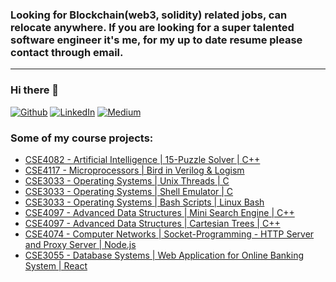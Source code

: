 ### Looking for Blockchain(web3, solidity) related jobs, can relocate anywhere. If you are looking for a super talented software engineer it's me, for my up to date resume please contact through email.
---
### Hi there 👋

<!--
**ofarukcaki/ofarukcaki** is a ✨ _special_ ✨ repository because its `README.md` (this file) appears on your GitHub profile.

Here are some ideas to get you started:

- 🔭 I’m currently working on ...
- 🌱 I’m currently learning ...
- 👯 I’m looking to collaborate on ...
- 🤔 I’m looking for help with ...
- 💬 Ask me about ...
- 📫 How to reach me: ...
- 😄 Pronouns: ...
- ⚡ Fun fact: ...
-->


<p><a href="https://github.com/ofarukcaki" target="_blank"><img alt="Github" src="https://img.shields.io/badge/GitHub-%2312100E.svg?&style=for-the-badge&logo=Github&logoColor=white" /></a>  <a href="https://www.linkedin.com/in/ofarukcaki" target="_blank"><img alt="LinkedIn" src="https://img.shields.io/badge/linkedin-%230077B5.svg?&style=for-the-badge&logo=linkedin&logoColor=white" /></a> <a href="https://medium.com/@ofarukcaki" target="_blank"><img alt="Medium" src="https://img.shields.io/badge/medium-%2312100E.svg?&style=for-the-badge&logo=medium&logoColor=white" /></a>
</p>

### Some of my course projects:
- [CSE4082 - Artificial Intelligence | 15-Puzzle Solver | C++](https://github.com/ofarukcaki/CSE4082-Project1)
- [CSE4117 - Microprocessors | Bird in Verilog & Logism](https://github.com/ofarukcaki/CSE4117-Microprocessors)
- [CSE3033 - Operating Systems | Unix Threads | C](https://github.com/ofarukcaki/Project3)
- [CSE3033 - Operating Systems | Shell Emulator | C](https://github.com/ofarukcaki/Project-2)
- [CSE3033 - Operating Systems | Bash Scripts | Linux Bash](https://github.com/ofarukcaki/CSE333-Project-1)
- [CSE4097 - Advanced Data Structures | Mini Search Engine | C++](https://github.com/ofarukcaki/Mini-Search-Engine)
- [CSE4097 - Advanced Data Structures | Cartesian Trees | C++](https://github.com/ofarukcaki/Cartesian-Trees)
- [CSE4074 - Computer Networks | Socket-Programming - HTTP Server and Proxy Server | Node.js](https://github.com/ofarukcaki/Socket-Programming-HTTP-Server-and-Proxy-Server)
- [CSE3055 - Database Systems | Web Application for Online Banking System | React](https://github.com/ofarukcaki/Cartesian-Trees)



